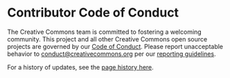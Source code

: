 # Contributor Code of Conduct

The Creative Commons team is committed to fostering a welcoming community. This
project and all other Creative Commons open source projects are governed by our
[Code of Conduct][code_of_conduct]. Please report unacceptable behavior to
[conduct@creativecommons.org](mailto:conduct@creativecommons.org) per our
[reporting guidelines][reporting_guide].

For a history of updates, see the [page history here][updates].

[code_of_conduct]:https://creativecommons.github.io/community/code-of-conduct/
[reporting_guide]:https://creativecommons.github.io/community/code-of-conduct/enforcement/
[updates]:https://github.com/creativecommons/creativecommons.github.io-source/commits/master/content/community/code-of-conduct/contents.lr